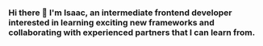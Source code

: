### Hi there 👋 I'm Isaac, an intermediate frontend developer interested in learning exciting new frameworks and collaborating with experienced partners that I can learn from.

<!--
**ziggycodes/ziggycodes** is a ✨ _special_ ✨ repository because its `README.md` (this file) appears on your GitHub profile.

Here are some ideas to get you started:

- 🔭 I’m currently working on a couple of freestyle webpages and projects on different platforms.
- 🌱 I’m currently learning React.js.
- 👯 I’m looking to collaborate on any suitable projects.
- 🤔 I’m looking for project iddeas that will push me as a developer.
- 💬 Ask me about developing websites with python and javasript frameworks
- 📫 How to reach me: ziggycodes25@gmail.com
- 😄 Pronouns: He/Him
-->
